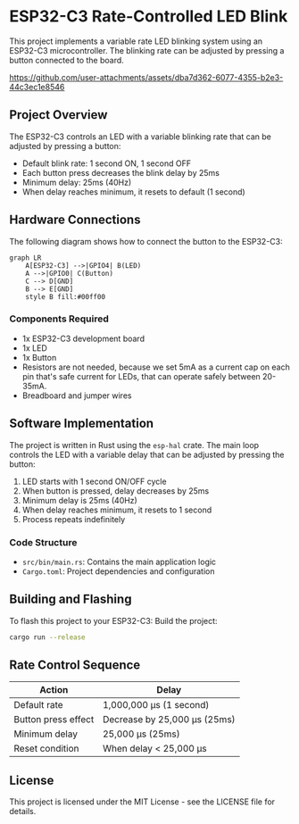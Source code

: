# ESP32-C3 Rate-Controlled LED Blink

This project implements a variable rate LED blinking system using an ESP32-C3 microcontroller. The blinking rate can be adjusted by pressing a button connected to the board.


https://github.com/user-attachments/assets/dba7d362-6077-4355-b2e3-44c3ec1e8546


## Project Overview

The ESP32-C3 controls an LED with a variable blinking rate that can be adjusted by pressing a button:
- Default blink rate: 1 second ON, 1 second OFF
- Each button press decreases the blink delay by 25ms
- Minimum delay: 25ms (40Hz)
- When delay reaches minimum, it resets to default (1 second)

## Hardware Connections

The following diagram shows how to connect the button to the ESP32-C3:

```mermaid
graph LR
    A[ESP32-C3] -->|GPIO4| B(LED)
    A -->|GPIO0| C(Button)
    C --> D[GND]
    B --> E[GND]
    style B fill:#00ff00
```

### Components Required

- 1x ESP32-C3 development board
- 1x LED
- 1x Button
- Resistors are not needed, because we set 5mA as a current cap on each pin
    that's safe current for LEDs, that can operate safely between 20-35mA.
- Breadboard and jumper wires

## Software Implementation

The project is written in Rust using the `esp-hal` crate. The main loop controls the LED with a variable delay that can be adjusted by pressing the button:

1. LED starts with 1 second ON/OFF cycle
2. When button is pressed, delay decreases by 25ms
3. Minimum delay is 25ms (40Hz)
4. When delay reaches minimum, it resets to 1 second
5. Process repeats indefinitely

### Code Structure

- `src/bin/main.rs`: Contains the main application logic
- `Cargo.toml`: Project dependencies and configuration

## Building and Flashing

To flash this project to your ESP32-C3:
Build the project:
   ```bash
   cargo run --release
   ```

## Rate Control Sequence

| Action | Delay |
|--------|-------|
| Default rate | 1,000,000 μs (1 second) |
| Button press effect | Decrease by 25,000 μs (25ms) |
| Minimum delay | 25,000 μs (25ms) |
| Reset condition | When delay < 25,000 μs |

## License

This project is licensed under the MIT License - see the LICENSE file for details.
